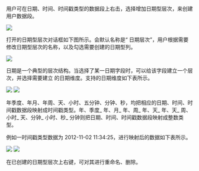 
用户可在日期、时间、时间戳类型的数据段上右击，选择增加日期型层次，来创建用户数据段。

![](//mc.qcloudimg.com/static/img/608062b96a1a1536c30fbf0115207b2f/image.png)

打开的日期型层次对话框如下图所示。会默认名称是“ 日期层次”，用户根据需要修改日期型层次的名称，以及勾选需要创建的日期型列。
 
![](//mc.qcloudimg.com/static/img/0d0bfdbe1cf35e14d8c3eb081cefdab0/image.png)

日期是一个典型的层次结构。当选择了某一日期字段时，可以给该字段建立一个层次，并选择需要建立
的日期维度。支持的日期维度如下表所示。

![](//mc.qcloudimg.com/static/img/101bf26a360c787d55fa4ea9ef0bcbef/image.png)
![](//mc.qcloudimg.com/static/img/7ea9ac80dcd850303009ce042b716d3b/image.png)

年季度、年月、年周、天、小时、五分钟、分钟、秒，均把相应的日期、时间、时间戳数据段映射成时间戳类型。年、季度_ 年、月_ 年、周_ 年、天_ 年、天_ 周、小时_ 天、分钟_ 小时、秒_ 分钟则把日期、时间、时间戳数据段映射成整数类型。

例如一时间戳类型数据为 2012-11-02 11:34:25，进行映射后的数据如下表所示。

![](//mc.qcloudimg.com/static/img/3e80978b84b4c098b800be68a810a149/image.png)
![](//mc.qcloudimg.com/static/img/5fc55f4f51efd77850b9fb2e75f3e3bc/image.png)

在已创建的日期型层次上右键，可对其进行重命名、删除。
